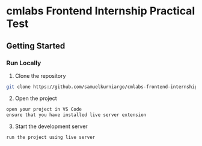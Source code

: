# cmlabs Frontend Internship Practical Test

## Getting Started

### Run Locally

1. Clone the repository

```bash
git clone https://github.com/samuelkurniargo/cmlabs-frontend-internship-test.git
```

2. Open the project

```bash
open your project in VS Code
ensure that you have installed live server extension
```

3. Start the development server

```bash
run the project using live server
```